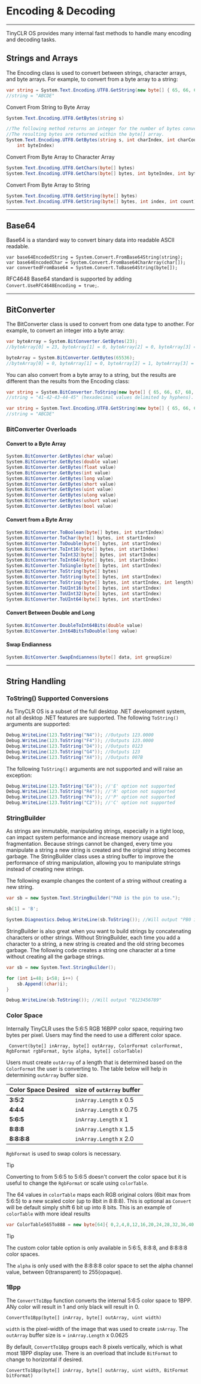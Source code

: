 # Encoding & Decoding
---
TinyCLR OS provides many internal fast methods to handle many encoding and decoding tasks.

## Strings and Arrays

The Encoding class is used to convert between strings, character arrays, and byte arrays. For example, to convert from a byte array to a string:

```cs
var string = System.Text.Encoding.UTF8.GetString(new byte[] { 65, 66, 67, 68, 69 });
//string = "ABCDE"
```

Convert From String to Byte Array

```cs
System.Text.Encoding.UTF8.GetBytes(string s)

//The following method returns an integer for the number of bytes converted.
//The resulting bytes are returned within the byte[] array.
System.Text.Encoding.UTF8.GetBytes(string s, int charIndex, int charCount, byte[] bytes,
    int byteIndex)
```

Convert From Byte Array to Character Array

```cs
System.Text.Encoding.UTF8.GetChars(byte[] bytes)
System.Text.Encoding.UTF8.GetChars(byte[] bytes, int byteIndex, int byteCount)
```

Convert From Byte Array to String

```cs
System.Text.Encoding.UTF8.GetString(byte[] bytes)
System.Text.Encoding.UTF8.GetString(byte[] bytes, int index, int count)
```

---

## Base64
Base64 is a standard way to convert binary data into readable ASCII readable.

```
var base64EncodedString = System.Convert.FromBase64String(string);
var base64EncodedChar = System.Convert.FromBase64CharArray(char[]);
var convertedFromBase64 = System.Convert.ToBase64String(byte[]);
```
RFC4648 Base64 standard is supported by adding `Convert.UseRFC4648Encoding = true;`.

---

## BitConverter
The BitConverter class is used to convert from one data type to another. For example, to convert an integer into a byte array:

```cs
var byteArray = System.BitConverter.GetBytes(23);
//byteArray[0] = 23, byteArray[1] = 0, byteArray[2] = 0, byteArray[3] = 0

byteArray = System.BitConverter.GetBytes(65536);
//byteArray[0] = 0, byteArray[1] = 0, byteArray[2] = 1, byteArray[3] = 0
```

You can also convert from a byte array to a string, but the results are different than the results from the Encoding class:

```cs
var string = System.BitConverter.ToString(new byte[] { 65, 66, 67, 68, 69 });
//string = "41-42-43-44-45" (hexadecimal values delimited by hyphens).

var string = System.Text.Encoding.UTF8.GetString(new byte[] { 65, 66, 67, 68, 69 });
//string = "ABCDE"
```

### BitConverter Overloads

#### Convert to a Byte Array

```cs
System.BitConverter.GetBytes(char value)
System.BitConverter.GetBytes(double value)
System.BitConverter.GetBytes(float value)
System.BitConverter.GetBytes(int value)
System.BitConverter.GetBytes(long value)
System.BitConverter.GetBytes(short value)
System.BitConverter.GetBytes(uint value)
System.BitConverter.GetBytes(ulong value)
System.BitConverter.GetBytes(ushort value)
System.BitConverter.GetBytes(bool value)
```

#### Convert from a Byte Array

```cs
System.BitConverter.ToBoolean(byte[] bytes, int startIndex)
System.BitConverter.ToChar(byte[] bytes, int startIndex)
System.BitConverter.ToDouble(byte[] bytes, int startIndex)
System.BitConverter.ToInt16(byte[] bytes, int startIndex)
System.BitConverter.ToInt32(byte[] bytes, int startIndex)
System.BitConverter.ToInt64(byte[] bytes, int startIndex)
System.BitConverter.ToSingle(byte[] bytes, int startIndex)
System.BitConverter.ToString(byte[] bytes)
System.BitConverter.ToString(byte[] bytes, int startIndex)
System.BitConverter.ToString(byte[] bytes, int startIndex, int length)
System.BitConverter.ToUInt16(byte[] bytes, int startIndex)
System.BitConverter.ToUInt32(byte[] bytes, int startIndex)
System.BitConverter.ToUInt64(byte[] bytes, int startIndex)
```

#### Convert Between Double and Long

```cs
System.BitConverter.DoubleToInt64Bits(double value)
System.BitConverter.Int64BitsToDouble(long value)
```

#### Swap Endianness

```cs
System.BitConverter.SwapEndianness(byte[] data, int groupSize)
```

---

## String Handling

### ToString() Supported Conversions

As TinyCLR OS is a subset of the full desktop .NET development system, not all desktop .NET features are supported. The following `ToString()` arguments are supported:
```cs
Debug.WriteLine(123.ToString("N4")); //Outputs 123.0000
Debug.WriteLine(123.ToString("F4")); //Outputs 123.0000
Debug.WriteLine(123.ToString("D4")); //Outputs 0123
Debug.WriteLine(123.ToString("G4")); //Outputs 123
Debug.WriteLine(123.ToString("X4")); //Outputs 007B
```

The following `ToString()` arguments are not supported and will raise an exception:
```cs
Debug.WriteLine(123.ToString("E4")); //'E' option not supported
Debug.WriteLine(123.ToString("R4")); //'R' option not supported
Debug.WriteLine(123.ToString("P4")); //'P' option not supported
Debug.WriteLine(123.ToString("C2")); //'C' option not supported
```


### StringBuilder

As strings are immutable, manipulating strings, especially in a tight loop, can impact system performance and increase memory usage and fragmentation. Because strings cannot be changed, every time you manipulate a string a new string is created and the original string becomes garbage. The StringBuilder class uses a string buffer to improve the performance of string manipulation, allowing you to manipulate strings instead of creating new strings.

The following example changes the content of a string without creating a new string.

```cs
var sb = new System.Text.StringBuilder("PA0 is the pin to use.");

sb[1] = 'B';

System.Diagnostics.Debug.WriteLine(sb.ToString()); //Will output "PB0 is the pin to use."
```

StringBuilder is also great when you want to build strings by concatenating characters or other strings. Without StringBuilder, each time you add a character to a string, a new string is created and the old string becomes garbage. The following code creates a string one character at a time without creating all the garbage strings.

```cs
var sb = new System.Text.StringBuilder();

for (int i=48; i<58; i++) {
    sb.Append((char)i);
}

Debug.WriteLine(sb.ToString()); //Will output "0123456789"
```

### Color Space
Internally TinyCLR uses the 5:6:5 RGB 16BPP color space, requiring two bytes per pixel. Users may find the need to use a different color space.

```
 Convert(byte[] inArray, byte[] outArray, ColorFormat colorFormat, RgbFormat rgbFormat, byte alpha, byte[] colorTable)
```

Users must create `outArray` of a length that is determined based on the `ColorFormat` the user is converting to. The table below will help in determining `outArray` buffer size.

| Color Space Desired    | size of `outArray` buffer|
|------------------------|---------------------------|
| **3:5:2**              | `inArray.Length` x 0.5   |
| **4:4:4**              | `inArray.Length` x 0.75  |
| **5:6:5**              | `inArray.Length` x 1     |
| **8:8:8**              | `inArray.Length` x 1.5   |
| **8:8:8:8**            | `inArray.Length` x 2.0   |

`RgbFormat` is used to swap colors is necessary.

> [!TIP] 
> Converting to from 5:6:5 to 5:6:5 doesn't convert the color space but it is useful to change the `RgbFormat` or scale using  `colorTable`.

The 64 values in `colorTable` maps each RGB original colors (6bit max from 5:6:5) to a new scaled color (up to 8bit in 8:8:8). This is optional as `Convert` will be default simply shift 6 bit up into 8 bits. This is an example of `colorTable` with more ideal results

```cs
var ColorTable565To888 = new byte[64]{ 0,2,4,8,12,16,20,24,28,32,36,40,44,48,52,56,60,64,68,72,76,80,85,89,93,97,101,105,109,113,117,121,125,129,133,137,141,145,149,153,157,161,165,170,174,178,182,186,190,194,198,202,206,210,214,218,222,226,230,234,238,242,246,250 };
```

> [!TIP] 
> The custom color table option is only available in 5:6:5, 8:8:8, and 8:8:8:8 color spaces.

The `alpha` is only used with the 8:8:8:8 color space to set the alpha channel value, between 0(transparent) to 255(opaque).

### 1Bpp

The `ConvertTo1Bpp` function converts the internal 5:6:5 color space to 1BPP. ANy color will result in 1 and only black will result in 0.

```
ConvertTo1Bpp(byte[] inArray, byte[] outArray, uint width)
```
`width` is the pixel-width of the image that was used to create `inArray`. The `outArray` buffer size is = `inArray.Length` x 0.0625

By default, `ConvertTo1Bpp` groups each 8 pixels vertically, which is what most 1BPP display use. There is an overload that include `BitFormat` to change to horizontal if desired.

```
ConvertTo1Bpp(byte[] inArray, byte[] outArray, uint width, BitFormat bitFormat)
```


